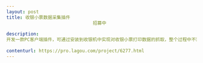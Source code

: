 ```yaml
---                
layout: post       
title: 收银小票数据采集插件
                                招募中
           
description: 
开发一款PC客户端插件，可通过安装到收银机中实现对收银小票打印数据的抓取，整个过程中不需要接入额外的硬件外设。
     
contenturl: https://pro.lagou.com/project/6277.html      
---                 
```


